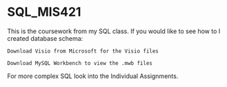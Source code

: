 # SQL_MIS421

This is the coursework from my SQL class. If you would like to see how to I created database schema:

```
Download Visio from Microsoft for the Visio files
```
```
Download MySQL Workbench to view the .mwb files
```

For more complex SQL look into the Individual Assignments.
